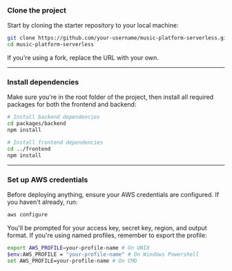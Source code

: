 ### Clone the project

Start by cloning the starter repository to your local machine:

```bash
git clone https://github.com/your-username/music-platform-serverless.git
cd music-platform-serverless
````

If you're using a fork, replace the URL with your own.

---

### Install dependencies

Make sure you're in the root folder of the project, then install all required packages for both the frontend and backend:

```bash
# Install backend dependencies
cd packages/backend
npm install

# Install frontend dependencies
cd ../frontend
npm install
```

---

### Set up AWS credentials

Before deploying anything, ensure your AWS credentials are configured. If you haven't already, run:

```bash
aws configure
```

You'll be prompted for your access key, secret key, region, and output format. If you're using named profiles, remember to export the profile:

```bash
export AWS_PROFILE=your-profile-name # On UNIX
$env:AWS_PROFILE = "your-profile-name" # On Windows Powershell
set AWS_PROFILE=your-profile-name # On CMD
```
